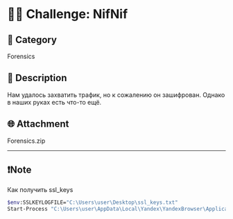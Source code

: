 # 🕵️‍♂️ Challenge: NifNif

## 📂 Category
Forensics

## 🧠 Description
Нам удалось захватить трафик, но к сожалению он зашифрован.
Однако в наших руках есть что-то ещё.

## 🌐 Attachment
Forensics.zip

---
## ❗Note
Как получить ssl_keys
```bash
$env:SSLKEYLOGFILE="C:\Users\user\Desktop\ssl_keys.txt"
Start-Process "C:\Users\user\AppData\Local\Yandex\YandexBrowser\Application\browser.exe"
```
